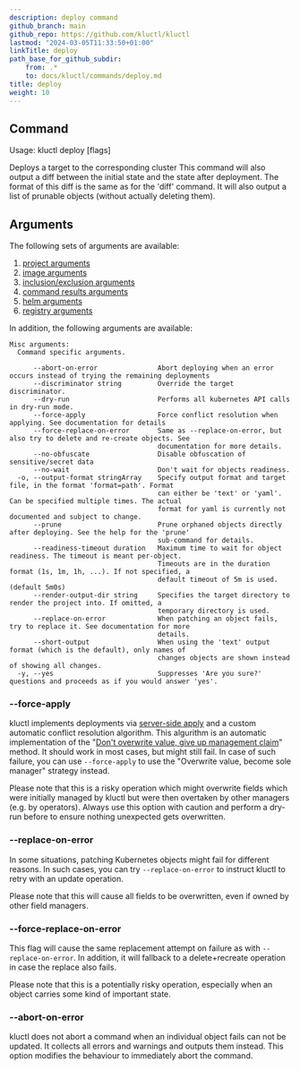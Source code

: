 ```yaml
---
description: deploy command
github_branch: main
github_repo: https://github.com/kluctl/kluctl
lastmod: "2024-03-05T11:33:50+01:00"
linkTitle: deploy
path_base_for_github_subdir:
    from: .*
    to: docs/kluctl/commands/deploy.md
title: deploy
weight: 10
---
```




## Command
<!-- BEGIN SECTION "deploy" "Usage" false -->
Usage: kluctl deploy [flags]

Deploys a target to the corresponding cluster
This command will also output a diff between the initial state and the state after
deployment. The format of this diff is the same as for the 'diff' command.
It will also output a list of prunable objects (without actually deleting them).

<!-- END SECTION -->

## Arguments
The following sets of arguments are available:
1. [project arguments](./common-arguments.md#project-arguments)
1. [image arguments](./common-arguments.md#image-arguments)
1. [inclusion/exclusion arguments](./common-arguments.md#inclusionexclusion-arguments)
1. [command results arguments](./common-arguments.md#command-results-arguments)
1. [helm arguments](./common-arguments.md#helm-arguments)
1. [registry arguments](./common-arguments.md#registry-arguments)

In addition, the following arguments are available:
<!-- BEGIN SECTION "deploy" "Misc arguments" true -->
```
Misc arguments:
  Command specific arguments.

      --abort-on-error               Abort deploying when an error occurs instead of trying the remaining deployments
      --discriminator string         Override the target discriminator.
      --dry-run                      Performs all kubernetes API calls in dry-run mode.
      --force-apply                  Force conflict resolution when applying. See documentation for details
      --force-replace-on-error       Same as --replace-on-error, but also try to delete and re-create objects. See
                                     documentation for more details.
      --no-obfuscate                 Disable obfuscation of sensitive/secret data
      --no-wait                      Don't wait for objects readiness.
  -o, --output-format stringArray    Specify output format and target file, in the format 'format=path'. Format
                                     can either be 'text' or 'yaml'. Can be specified multiple times. The actual
                                     format for yaml is currently not documented and subject to change.
      --prune                        Prune orphaned objects directly after deploying. See the help for the 'prune'
                                     sub-command for details.
      --readiness-timeout duration   Maximum time to wait for object readiness. The timeout is meant per-object.
                                     Timeouts are in the duration format (1s, 1m, 1h, ...). If not specified, a
                                     default timeout of 5m is used. (default 5m0s)
      --render-output-dir string     Specifies the target directory to render the project into. If omitted, a
                                     temporary directory is used.
      --replace-on-error             When patching an object fails, try to replace it. See documentation for more
                                     details.
      --short-output                 When using the 'text' output format (which is the default), only names of
                                     changes objects are shown instead of showing all changes.
  -y, --yes                          Suppresses 'Are you sure?' questions and proceeds as if you would answer 'yes'.

```
<!-- END SECTION -->

### --force-apply
kluctl implements deployments via [server-side apply](https://kubernetes.io/docs/reference/using-api/server-side-apply/)
and a custom automatic conflict resolution algorithm. This algurithm is an automatic implementation of the
"[Don't overwrite value, give up management claim](https://kubernetes.io/docs/reference/using-api/server-side-apply/#conflicts)"
method. It should work in most cases, but might still fail. In case of such failure, you can use `--force-apply` to
use the "Overwrite value, become sole manager" strategy instead.

Please note that this is a risky operation which might overwrite fields which were initially managed by kluctl but were
then overtaken by other managers (e.g. by operators). Always use this option with caution and perform a dry-run
before to ensure nothing unexpected gets overwritten.

### --replace-on-error
In some situations, patching Kubernetes objects might fail for different reasons. In such cases, you can try
`--replace-on-error` to instruct kluctl to retry with an update operation.

Please note that this will cause all fields to be overwritten, even if owned by other field managers.

### --force-replace-on-error
This flag will cause the same replacement attempt on failure as with `--replace-on-error`. In addition, it will fallback
to a delete+recreate operation in case the replace also fails.

Please note that this is a potentially risky operation, especially when an object carries some kind of important state.

### --abort-on-error
kluctl does not abort a command when an individual object fails can not be updated. It collects all errors and warnings
and outputs them instead. This option modifies the behaviour to immediately abort the command.

